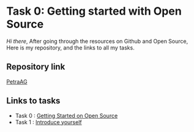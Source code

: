 # Task 0: Getting started with Open Source

*Hi there*, After going through the resources on Github and Open Source, Here is my repository, and the links to all my tasks.
## Repository link
[PetraAG](https://github.com/PetraAG)

## Links to tasks
- Task 0 : [Getting Started on Open Source](https://github.com/Mboalab/December-2024-to-March-2025-internship/blob/main/Applicant's%20folder/Petra%20Ukeh/Task%200.md)
- Task 1 : [Introduce yourself](https://github.com/Mboalab/December-2024-to-March-2025-internship/blob/main/Applicant's%20folder/Petra%20Ukeh/Task%201.md)
